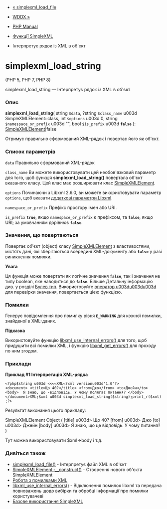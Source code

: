 - [« simplexml_load_file](function.simplexml-load-file.md)
- [WDDX »](book.wddx.md)

- [PHP Manual](index.md)
- [Функції SimpleXML](ref.simplexml.md)
- Інтерпретує рядок із XML в об'єкт

# simplexml_load_string

(PHP 5, PHP 7, PHP 8)

simplexml_load_string — Інтерпретує рядок із XML в об'єкт

### Опис

**simplexml_load_string**(
string `$data`,
?string `$class_name` u003d SimpleXMLElement::class,
int `$options` u003d 0,
string `$namespace_or_prefix` u003d "",
bool `$is_prefix` u003d **`false`**
): [SimpleXMLElement](class.simplexmlelement.md)\|false

Отримує правильно сформований XML-рядок і повертає його як об'єкт.

### Список параметрів

`data`
Правильно сформований XML-рядок

`class_name`
Ви можете використовувати цей необов'язковий параметр для того, щоб
функція **simplexml_load_string()** повертала об'єкт вказаного класу.
Цей клас має розширювати клас
[SimpleXMLElement](class.simplexmlelement.md).

`options`
Починаючи з Libxml 2.6.0, ви можете використовувати параметр `options`,
щоб вказати [додаткові параметри Libxml](libxml.constants.md).

`namespace_or_prefix`
Префікс простору імен або URI.

`is_prefix`
**`true`**, якщо `namespace_or_prefix` є префіксом, та
**`false`**, якщо URI; за умовчанням дорівнює **`false`**.

### Значення, що повертаються

Повертає об'єкт (object) класу
[SimpleXMLElement](class.simplexmlelement.md) з властивостями,
містять дані, які зберігаються всередині XML-документу або
**`false`** у разі виникнення помилки.

**Увага**

Ця функція може повертати як логічне значення **`false`**, так і
значення не типу boolean, яке наводиться до **`false`**. Більше
Детальну інформацію див. у розділі [Булев
тип](language.types.boolean.md). Використовуйте [оператор
u003du003du003d](language.operators.comparison.md) для перевірки значення,
повертається цією функцією.

### Помилки

Генерує повідомлення про помилку рівня **`E_WARNING`** для кожної помилки,
знайденої в XML-даних.

**Підказка**

Використовуйте функцію
[libxml_use_internal_errors()](function.libxml-use-internal-errors.md)
для того, щоб придушити всі помилки XML, і функцію
[libxml_get_errors()](function.libxml-get-errors.md) для проходу по
ним згодом.

### Приклади

**Приклад #1 Інтерпретація XML-рядка**

` <?php$string u003d <<<<XML<?xml versionu003d'1.0'?><document> <title>Що 40?</title> <from>Джо</from> <to>Джейн</to> <body>  Я знаю, що -відповідь. У чому полягає питання? </body></document>XML;$xml u003d simplexml_load_string($string);print_r($xml);?> `

Результат виконання цього прикладу:

SimpleXMLElement Object
(
[title] u003d> Що 40?
[from] u003d> Джо
[to] u003d> Джейн
[body] u003d>
Я знаю, що це відповідь. У чому питання?
)

Тут можна використовувати $xml->body і т.д.

### Дивіться також

- [simplexml_load_file()](function.simplexml-load-file.md) -
Інтерпретує файл XML в об'єкт
- [SimpleXMLElement::\_\_construct()](simplexmlelement.construct.md) -
Створення нового об'єкта SimpleXMLElement
- [Робота з помилками XML](simplexml.examples-errors.md)
- [libxml_use_internal_errors()](function.libxml-use-internal-errors.md) -
Відключення помилок libxml та передача повноважень щодо вибірки та
обробці інформації про помилки користувачеві
- [Базове використання SimpleXML](simplexml.examples-basic.md)
